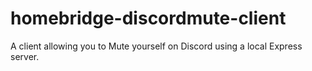 # homebridge-discordmute-client
A client allowing you to Mute yourself on Discord using a local Express server.
